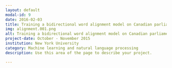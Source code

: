 ```yaml
---
layout: default
modal-id: 9
date: 2016-02-03
title: Training a bidirectional word alignment model on Canadian parliament transcripts
img: alignment.001.png
alt: Training a bidirectional word alignment model on Canadian parliament transcripts
project-date: October - November 2015
institution: New York University
category: Machine learning and natural language processing
description: Use this area of the page to describe your project.

---
```

